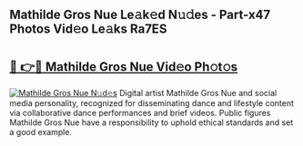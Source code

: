 ## Mathilde Gros Nue Le𝚊k𝚎d N𝚞𝚍es - Part-x47 Photos Vid𝚎o Le𝚊ks Ra7ES

# <h2><a href="http://fb0vhyf.evod.top/?m=Mathilde+Gros+Nue">🔗 👉🔴 Mathilde Gros Nue Vid𝚎o Ph𝚘t𝚘s</a></h2>

[![Mathilde Gros Nue N𝚞d𝚎s](https://i.imgur.com/8V9OHl7.gif)](http://fb0vhyf.evod.top/?m=Mathilde+Gros+Nue)
Digital artist Mathilde Gros Nue and social media personality, recognized for disseminating dance and lifestyle content via collaborative dance performances and brief videos. Public figures Mathilde Gros Nue have a responsibility to uphold ethical standards and set a good example. 
